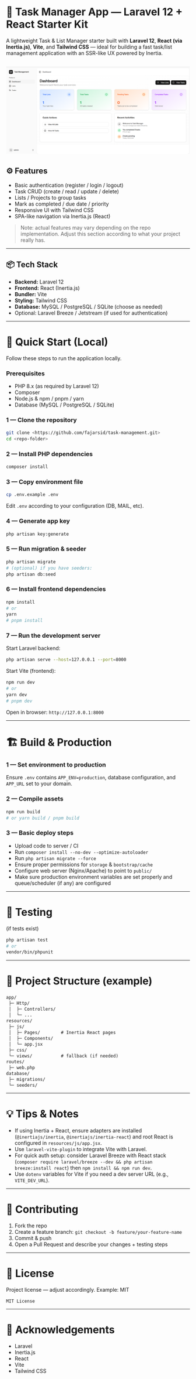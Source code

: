 # 🚀 Task Manager App — Laravel 12 + React Starter Kit

A lightweight Task & List Manager starter built with **Laravel 12**, **React (via Inertia.js)**, **Vite**, and **Tailwind CSS** — ideal for building a fast task/list management application with an SSR-like UX powered by Inertia.


![App Overview](public/image.png)
---

## ⚙️ Features
- Basic authentication (register / login / logout)  
- Task CRUD (create / read / update / delete)  
- Lists / Projects to group tasks  
- Mark as completed / due date / priority  
- Responsive UI with Tailwind CSS  
- SPA-like navigation via Inertia.js (React)

> Note: actual features may vary depending on the repo implementation. Adjust this section according to what your project really has.

---

## 📦 Tech Stack
- **Backend:** Laravel 12  
- **Frontend:** React (Inertia.js)  
- **Bundler:** Vite  
- **Styling:** Tailwind CSS  
- **Database:** MySQL / PostgreSQL / SQLite (choose as needed)  
- Optional: Laravel Breeze / Jetstream (if used for authentication)

---

# 🚀 Quick Start (Local)

Follow these steps to run the application locally.

### Prerequisites
- PHP 8.x (as required by Laravel 12)  
- Composer  
- Node.js & npm / pnpm / yarn  
- Database (MySQL / PostgreSQL / SQLite)

### 1 — Clone the repository
```bash
git clone <https://github.com/fajarsid/task-management.git>
cd <repo-folder>
```

### 2 — Install PHP dependencies
```bash
composer install
```

### 3 — Copy environment file
```bash
cp .env.example .env
```
Edit `.env` according to your configuration (DB, MAIL, etc).

### 4 — Generate app key
```bash
php artisan key:generate
```

### 5 — Run migration & seeder
```bash
php artisan migrate
# (optional) if you have seeders:
php artisan db:seed
```

### 6 — Install frontend dependencies
```bash
npm install
# or
yarn
# pnpm install
```

### 7 — Run the development server
Start Laravel backend:
```bash
php artisan serve --host=127.0.0.1 --port=8000
```

Start Vite (frontend):
```bash
npm run dev
# or
yarn dev
# pnpm dev
```

Open in browser: `http://127.0.0.1:8000`

---

# 🏗️ Build & Production

### 1 — Set environment to production
Ensure `.env` contains `APP_ENV=production`, database configuration, and `APP_URL` set to your domain.

### 2 — Compile assets
```bash
npm run build
# or yarn build / pnpm build
```

### 3 — Basic deploy steps
- Upload code to server / CI  
- Run `composer install --no-dev --optimize-autoloader`  
- Run `php artisan migrate --force`  
- Ensure proper permissions for `storage` & `bootstrap/cache`  
- Configure web server (Nginx/Apache) to point to `public/`  
- Make sure production environment variables are set properly and queue/scheduler (if any) are configured

---

# 🧪 Testing
(if tests exist)
```bash
php artisan test
# or
vendor/bin/phpunit
```

---

# 📂 Project Structure (example)
```
app/
 ├─ Http/
 │  ├─ Controllers/
 │  └─ ...
resources/
 ├─ js/
 │  ├─ Pages/        # Inertia React pages
 │  ├─ Components/
 │  └─ app.jsx
 ├─ css/
 └─ views/           # fallback (if needed)
routes/
 ├─ web.php
database/
 ├─ migrations/
 └─ seeders/
```

---

# 💡 Tips & Notes
- If using Inertia + React, ensure adapters are installed (`@inertiajs/inertia`, `@inertiajs/inertia-react`) and root React is configured in `resources/js/app.jsx`.  
- Use `laravel-vite-plugin` to integrate Vite with Laravel.  
- For quick auth setup: consider Laravel Breeze with React stack (`composer require laravel/breeze --dev && php artisan breeze:install react`) then `npm install && npm run dev`.  
- Use `dotenv` variables for Vite if you need a dev server URL (e.g., `VITE_DEV_URL`).  

---

# 🤝 Contributing
1. Fork the repo  
2. Create a feature branch: `git checkout -b feature/your-feature-name`  
3. Commit & push  
4. Open a Pull Request and describe your changes + testing steps  

---

# 📜 License
Project license — adjust accordingly. Example: MIT
```
MIT License
```

---

# 🙌 Acknowledgements
- Laravel  
- Inertia.js  
- React  
- Vite  
- Tailwind CSS  
